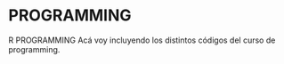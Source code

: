 PROGRAMMING
===========
R PROGRAMMING
Acá voy incluyendo los distintos códigos del curso de programming.
